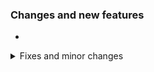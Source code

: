 ### Changes and new features

- 

<details>
<summary>Fixes and minor changes</summary>

- Fixed reading air and unexisting blocks from complete_palette.json;
- The Valley staircasing algorithm has been rewritten and optimized;

</details>